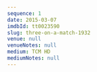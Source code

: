 ```yaml
---
sequence: 1
date: 2015-03-07
imdbId: tt0023590
slug: three-on-a-match-1932
venue: null
venueNotes: null
medium: TCM HD
mediumNotes: null
---
```


